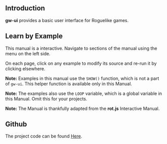 ## Introduction

**gw-ui** provides a basic user interface for Roguelike games.

## Learn by Example

This manual is a interactive. Navigate to sections of the manual using the menu on the left side.

On each page, click on any example to modify its source and re-run it by clicking elsewhere.

**Note:** Examples in this manual use the `SHOW()` function, which is not a part of `gw-ui`. This helper function is available only in this Manual.

**Note:** The examples also use the `LOOP` variable, which is a global variable in this Manual. Omit this for your projects.

**Note:** The Manual is thankfully adapted from the **rot.js** Interactive Manual.

## Github

The project code can be found [Here](https://github.com/funnisimo/gw-ui).
